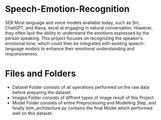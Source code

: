 # Speech-Emotion-Recognition
SER
Most language and voice models available today, such as Siri, ChatGPT, and Alexa, excel at engaging in natural conversation. However, they often lack the ability to understand the emotions expressed by the person speaking. This project focuses on recognizing the speaker's emotional tone, which could then be integrated with existing speech-language models to enhance their emotional understanding and responsiveness.


# Files and Folders

- Dataset Folder consists of all operations performed on the raw data before preparing the dataset.
- Images Folder consists of diffrent types of image result of this Project
- Model Folder consists of entire Preprocessing and Modelling Step, and finally lstm_architecture.py contains the final Model which performed well on this dataset.